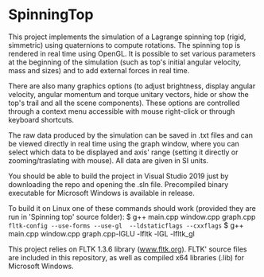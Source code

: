 # SpinningTop
This project implements the simulation of a Lagrange spinning top (rigid, simmetric) using quaternions to compute rotations.
The spinning top is rendered in real time using OpenGL. It is possible to set various parameters at the beginning of the simulation (such as top's initial angular velocity, mass and sizes) and to add external forces in real time. 

There are also many graphics options (to adjust brightness, display angular velocity, angular momentum and torque unitary vectors, hide or show the top's trail and all the scene components). These options are controlled through a context menu accessible with mouse right-click or through keyboard shortcuts.

The raw data produced by the simulation can be saved in .txt files and can be viewed directly in real time using the graph window, where you can select which data to be displayed and axis' range (setting it directly or zooming/traslating with mouse). All data are given in SI units.

You should be able to build the project in Visual Studio 2019 just by downloading the repo and opening the .sln file.
Precompiled binary executable for Microsoft Windows is available in release.


To build it on Linux one of these commands should work (provided they are run in 'Spinning top' source folder): 
  $ g++ main.cpp window.cpp graph.cpp `fltk-config --use-forms --use-gl  --ldstaticflags --cxxflags`
  $ g++ main.cpp window.cpp graph.cpp-lGLU  -lfltk -lGL -lfltk_gl


This project relies on FLTK 1.3.6 library (www.fltk.org). FLTK' source files are included in this repository, as well as compiled x64 libraries (.lib) for Microsoft Windows.
